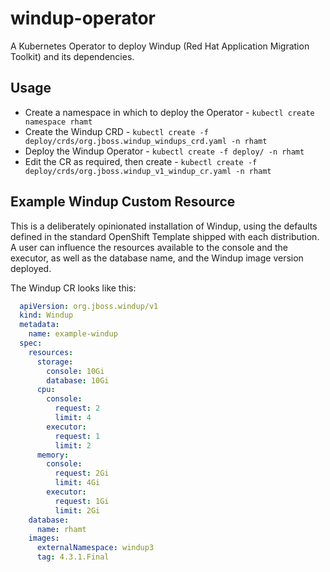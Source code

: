 # windup-operator

A Kubernetes Operator to deploy Windup (Red Hat Application Migration Toolkit) and its dependencies.

## Usage
* Create a namespace in which to deploy the Operator - `kubectl create namespace rhamt`
* Create the Windup CRD - `kubectl create -f deploy/crds/org.jboss.windup_windups_crd.yaml -n rhamt`
* Deploy the Windup Operator - `kubectl create -f deploy/ -n rhamt`
* Edit the CR as required, then create - `kubectl create -f deploy/crds/org.jboss.windup_v1_windup_cr.yaml -n rhamt`

## Example Windup Custom Resource

This is a deliberately opinionated installation of Windup, using the defaults defined in the standard OpenShift Template shipped with each distribution. A user can influence the resources available to the console and the executor, as well as the database name, and the Windup image version deployed.

The Windup CR looks like this:

```yaml
  apiVersion: org.jboss.windup/v1
  kind: Windup
  metadata:
    name: example-windup
  spec:
    resources:
      storage:
        console: 10Gi
        database: 10Gi
      cpu:
        console:
          request: 2
          limit: 4
        executor:
          request: 1
          limit: 2
      memory:
        console:
          request: 2Gi
          limit: 4Gi
        executor:
          request: 1Gi
          limit: 2Gi
    database:
      name: rhamt
    images:
      externalNamespace: windup3
      tag: 4.3.1.Final
```